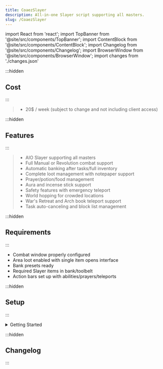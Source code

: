 ```yaml
---
title: CoaezSlayer
description: All-in-one Slayer script supporting all masters.
slug: /CoaezSlayer
---
```


import React from 'react';
import TopBanner from '@site/src/components/TopBanner';
import ContentBlock from '@site/src/components/ContentBlock';
import Changelog from '@site/src/components/Changelog';
import BrowserWindow from '@site/src/components/BrowserWindow';
import changes from './changes.json'

<TopBanner title="CoaezSlayer" author="coaeasy" version="v1.0.0" skill="Slayer">
</TopBanner>

:::hidden

## Cost

:::

<ContentBlock title="Cost">

> - 20$ / week (subject to change and not including client access)

</ContentBlock>

:::hidden

## Features

:::

<ContentBlock title="Features">

> - AIO Slayer supporting all masters
> - Full Manual or Revolution combat support
> - Automatic banking after tasks/full inventory
> - Complete loot management with notepaper support
> - Prayer/potion/food management
> - Aura and incense stick support
> - Safety features with emergency teleport
> - World hopping for crowded locations
> - War's Retreat and Arch book teleport support
> - Task auto-canceling and block list management

</ContentBlock>

:::hidden

## Requirements

:::

<ContentBlock title="Requirements">

- Combat window properly configured
- Area loot enabled with single item opens interface
- Bank presets ready
- Required Slayer items in bank/toolbelt
- Action bars set up with abilities/prayers/teleports

</ContentBlock>

:::hidden

## Setup

:::

<ContentBlock title="Setup">

<details>
<summary>Getting Started</summary>

1. **Combat**
  - Configure combat mode (Manual/Revolution)
  - Set ability priorities and rotations
  - Set target range and action bars

2. **Looting & Support**
  - Set Area Loot settings and notepapers
  - Configure prayer/potion thresholds
  - Set up food, auras, and incense sticks

3. **Tasks**
  - Choose Slayer master
  - Set banking and safety preferences
  - Configure teleports and world hopping

Note: Keep Slayer window open while running.

</details>

</ContentBlock>

:::hidden

## Changelog

:::

<Changelog changes={changes}>

</Changelog>